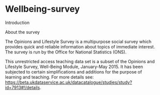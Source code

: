 # Wellbeing-survey
Introduction

About the survey

The Opinions and Lifestyle Survey is a multipurpose social survey which provides quick and reliable information about topics of immediate interest. The survey is run by the Office for National Statistics (ONS).

This unrestricted access teaching data set is a subset of the Opinions and Lifestyle Survey, Well-Being Module, January-May 2015. It has been subjected to certain simplifications and additions for the purpose of learning and teaching. For more details see: https://beta.ukdataservice.ac.uk/datacatalogue/studies/study?id=7913#!/details.

